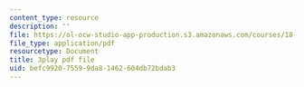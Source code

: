 ```yaml
---
content_type: resource
description: ''
file: https://ol-ocw-studio-app-production.s3.amazonaws.com/courses/18-065-matrix-methods-in-data-analysis-signal-processing-and-machine-learning-spring-2018/befc992075599da81462604db72bdab3_z0ykhV15wLw.pdf
file_type: application/pdf
resourcetype: Document
title: 3play pdf file
uid: befc9920-7559-9da8-1462-604db72bdab3
---
```

